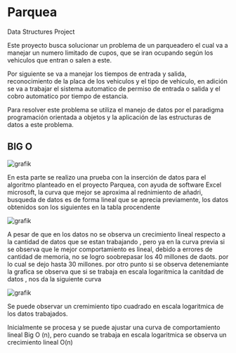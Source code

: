 # Parquea
Data Structures Project


Este proyecto busca solucionar un problema de un parqueadero el cual va a manejar un numero limitado de cupos, que se iran ocupando según los vehiculos que entran o salen a este.

Por siguiente se va a manejar los tiempos de entrada y salida, reconocimiento de la placa de los vehiculos y el tipo de vehiculo, en adición se va a trabajar el sistema automatico de permiso de entrada o salida y el cobro automatico por tiempo de estancia.

Para resolver este problema se utiliza el manejo de datos por el paradigma programación orientada a objetos y la aplicación de las estructuras de datos a este problema. 

## BIG O
![grafik](https://github.com/nzuluga/parquea/assets/144562439/f2339fcc-97bb-4a35-ac91-b174ec8dc5e3)

En esta parte se realizo una prueba con la inserción de datos para el algoritmo planteado en el proyecto Parquea, con ayuda de software Excel microsoft, la curva que mejor se aproxima al rednimiento de añadri, busqueda de datos es de forma lineal que se aprecia previamente, los datos obtenidos son los siguientes en la tabla procendente

![grafik](https://github.com/nzuluga/parquea/assets/144562439/b5b4e281-c97f-43d8-bd44-933b661f9c00)


A pesar de que en los datos no se observa un crecimiento lineal respecto a la cantidad de datos que se estan trabajando , pero ya en la curva previa si se observa que le mejor comportamiento es lineal, debido a errores de cantidad de memoria, no se logro soobrepasar los 40 millones de daots. por lo cual se dejo hasta 30 millones. por otro punto si se observa detenemiante la grafica se observa que si se trabaja en escala logaritmica la canitdad de datos , nos da la siguiente curva

![grafik](https://github.com/nzuluga/parquea/assets/144562439/38ba2a03-1186-433b-8859-4f4c89c8160a)

Se puede observar un cremimiento tipo cuadrado en escala logaritmica de los datos trabajados. 

Inicialmente se procesa y se puede ajustar una curva de comportamiento lineal Big O (n), pero cuando se trabaja en escala logaritmica se observa un crecimiento lineal O(n)

